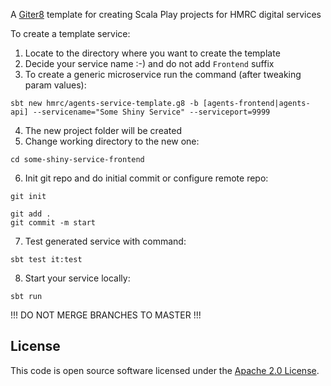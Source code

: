 A [Giter8](http://www.foundweekends.org/giter8/) template for creating Scala Play projects for HMRC digital services

To create a template service:

1. Locate to the directory where you want to create the template
2. Decide your service name :-) and do not add `Frontend` suffix
3. To create a generic microservice run the command (after tweaking param values):

  ```
  sbt new hmrc/agents-service-template.g8 -b [agents-frontend|agents-api] --servicename="Some Shiny Service" --serviceport=9999
  ```
  
4. The new project folder will be created
5. Change working directory to the new one:

  `cd some-shiny-service-frontend`

6. Init git repo and do initial commit or configure remote repo:

  ```
  git init
  
  git add .
  git commit -m start
  ```

7. Test generated service with command:

  ```
  sbt test it:test
  ```
  
8. Start your service locally:

  ```
  sbt run
  ```


!!! DO NOT MERGE BRANCHES TO MASTER !!!

## License

This code is open source software licensed under the [Apache 2.0 License]("http://www.apache.org/licenses/LICENSE-2.0.html").
